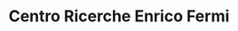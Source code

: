 ---
title: "Centro Ricerche Enrico Fermi"
website: "https://www.cref.it/"
#description: "Description"
logo: "images/partners/logo_CREF.webp"
category: "Con il patrocinio di"
draft: false
order: 6
#id: "partners"
---